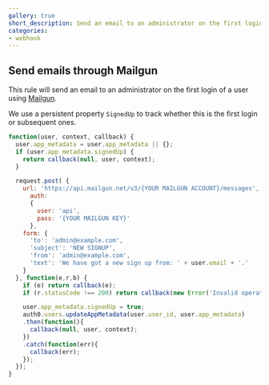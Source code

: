 ```yaml
---
gallery: true
short_description: Send an email to an administrator on the first login of a user using Mailgun
categories:
- webhook
---
```

## Send emails through Mailgun

This rule will send an email to an administrator on the first login of a user using [Mailgun](https://mailgun.com).

We use a persistent property `SignedUp` to track whether this is the first login or subsequent ones.

```js
function(user, context, callback) {
  user.app_metadata = user.app_metadata || {};
  if (user.app_metadata.signedUp) {
    return callback(null, user, context);
  }

  request.post( {
    url: 'https://api.mailgun.net/v3/{YOUR MAILGUN ACCOUNT}/messages',
	  auth:
	  {
  		user: 'api',
	  	pass: '{YOUR MAILGUN KEY}'
	  },
    form: {
      'to': 'admin@example.com',
      'subject': 'NEW SIGNUP',
      'from': 'admin@example.com',
      'text': 'We have got a new sign up from: ' + user.email + '.'
    }
  }, function(e,r,b) {
    if (e) return callback(e);
    if (r.statusCode !== 200) return callback(new Error('Invalid operation'));

    user.app_metadata.signedUp = true;
    auth0.users.updateAppMetadata(user.user_id, user.app_metadata)
    .then(function(){
      callback(null, user, context);
    })
    .catch(function(err){
      callback(err);
    });
  });
}
```
